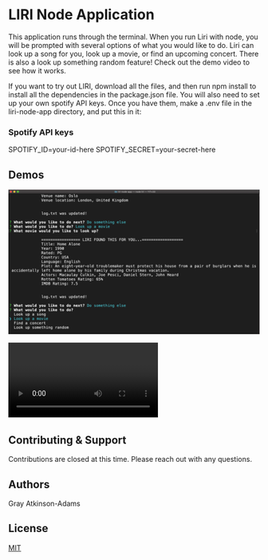 # LIRI Node Application

This application runs through the terminal. When you run Liri with node, you will be prompted with several options of what you would like to do. Liri can look up a song for you, look up a movie, or find an upcoming concert. There is also a look up something random feature! Check out the demo video to see how it works.

If you want to try out LIRI, download all the files, and then run npm install to install all the dependencies in the package.json file. You will also need to set up your own spotify API keys. Once you have them, make a .env file in the liri-node-app directory, and put this in it:


### Spotify API keys

SPOTIFY_ID=your-id-here
SPOTIFY_SECRET=your-secret-here

## Demos

![Screenshot](./assets/liri-node-app.png)

![Demo Video](./assets/demo.webm)


## Contributing & Support

Contributions are closed at this time. Please reach out with any questions.


## Authors

Gray Atkinson-Adams


## License

[MIT](https://choosealicense.com/licenses/mit/)